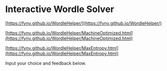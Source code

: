 # Interactive Wordle Solver

[https://fynv.github.io/WordleHelper/](https://fynv.github.io/WordleHelper/)

[https://fynv.github.io/WordleHelper/MachineOptimized.html](https://fynv.github.io/WordleHelper/MachineOptimized.html)

[https://fynv.github.io/WordleHelper/MaxEntropy.html](https://fynv.github.io/WordleHelper/MaxEntropy.html)

Input your choice and feedback below.

<script src="wordle_helper3.js"> </script>


